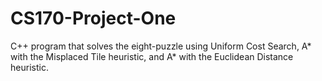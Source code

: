 # CS170-Project-One

 C++ program that solves the eight-puzzle using Uniform Cost Search, A* with the Misplaced Tile heuristic, and A* with the Euclidean Distance heuristic.
